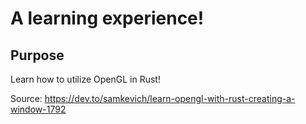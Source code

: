 # A learning experience!
## Purpose
Learn how to utilize OpenGL in Rust!

Source: https://dev.to/samkevich/learn-opengl-with-rust-creating-a-window-1792
